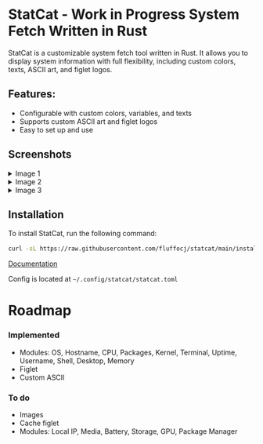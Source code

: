 # StatCat - Work in Progress System Fetch Written in Rust

StatCat is a customizable system fetch tool written in Rust. It allows you to display system information with full flexibility, including custom colors, texts, ASCII art, and figlet logos.

## Features:
- Configurable with custom colors, variables, and texts
- Supports custom ASCII art and figlet logos
- Easy to set up and use

## Screenshots
<details>
  <summary>Image 1</summary>
  
  ![Example](/images/image.png)
</details>

<details>
  <summary>Image 2</summary>
  
  ![Example](/images/image2.png)
</details>

<details>
  <summary>Image 3</summary>
  
  ![Example](/images/image3.png)
</details>

## Installation

To install StatCat, run the following command:
```bash
curl -sL https://raw.githubusercontent.com/fluffocj/statcat/main/install.sh | bash
```

[Documentation](https://github.com/FluffoCJ/StatCat/wiki)

Config is located at ```~/.config/statcat/statcat.toml```



# Roadmap

### Implemented
- Modules: OS, Hostname, CPU, Packages, Kernel,
Terminal, Uptime, Username, Shell, Desktop, Memory
- Figlet
- Custom ASCII

### To do
- Images
- Cache figlet
- Modules: Local IP, Media, Battery, Storage, GPU, Package Manager

</details>

